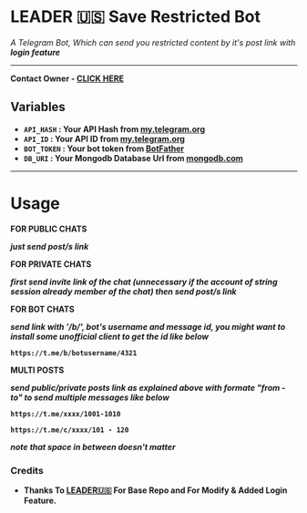 # LEADER 🇺🇸 Save Restricted Bot

*A Telegram Bot, Which can send you restricted content by it's post link with <b>login feature</b>*

---

<b>Contact Owner - [CLICK HERE](https://t.me/Irrlrrr)

## Variables

- `API_HASH` : Your API Hash from [my.telegram.org](https://my.telegram.org)
- `API_ID` : Your API ID from [my.telegram.org](https://my.telegram.org)
- `BOT_TOKEN` : Your bot token from [BotFather](https://telegram.me/BotFather)
- `DB_URI` : Your Mongodb Database Url from [mongodb.com](https://mongodb.com)

---

# Usage

__FOR PUBLIC CHATS__

_just send post/s link_


__FOR PRIVATE CHATS__

_first send invite link of the chat (unnecessary if the account of string session already member of the chat)
then send post/s link_


__FOR BOT CHATS__

_send link with '/b/', bot's username and message id, you might want to install some unofficial client to get the id like below_

```
https://t.me/b/botusername/4321
```

__MULTI POSTS__

_send public/private posts link as explained above with formate "from - to" to send multiple messages like below_


```
https://t.me/xxxx/1001-1010

https://t.me/c/xxxx/101 - 120
```

_note that space in between doesn't matter_

### Credits

- <b>Thanks To [LEADER🇺🇸](https://t.me/Irrlrrr) For Base Repo and For Modify & Added Login Feature.</b>
